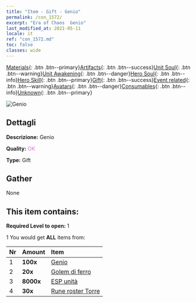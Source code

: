 ```yaml
---
title: "Item - Gift - Genio"
permalink: /con_1572/
excerpt: "Era of Chaos  Genio"
last_modified_at: 2021-05-11
locale: it
ref: "con_1572.md"
toc: false
classes: wide
---
```

 [Materials](/ItemsIT/){: .btn .btn--primary}[Artifacts](/ItemsIT/Artifacts/){: .btn .btn--success}[Unit Soul](/ItemsIT/UnitSoul/){: .btn .btn--warning}[Unit Awakening](/ItemsIT/UnitAwakening/){: .btn .btn--danger}[Hero Soul](/ItemsIT/HeroSoul/){: .btn .btn--info}[Hero Skill](/ItemsIT/HeroSkill/){: .btn .btn--primary}[Gift](/ItemsIT/Gift/){: .btn .btn--success}[Event related](/ItemsIT/Events/){: .btn .btn--warning}[Avatars](/ItemsIT/Avatars/){: .btn .btn--danger}[Consumables](/ItemsIT/Consumables/){: .btn .btn--info}[Unknown](/ItemsIT/Unknown/){: .btn .btn--primary}

 ![Genio](/images/t/i_907079.png)

## Dettagli
 **Descrizione:** Genio

 **Quality:** <span style="color: #DA70D6">OK</span>

 **Type:** Gift

## Gather

  None

## This item contains:

 **Required Level to open:** 1

 1 You would get **ALL** items  from:

  | Nr | Amount |     Item    |
  |:---|:-------|:------------|
  | 1 |  **100x** | [Genio](/ItemsIT/unt_239/) |  | 
  | 2 |  **20x** | [Golem di ferro](/ItemsIT/unt_237/) |  | 
  | 3 |  **8000x** | [ESP unità](/ItemsIT/con_902/) |  | 
  | 4 |  **30x** | [Rune roster Torre](/ItemsIT/con_785/) |  | 
